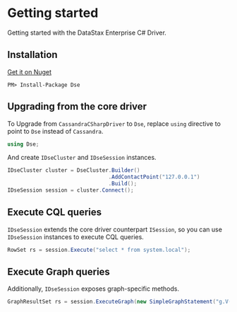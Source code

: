 # Getting started

Getting started with the DataStax Enterprise C# Driver.

## Installation

[Get it on Nuget][nuget]

```
PM> Install-Package Dse
```

## Upgrading from the core driver

To Upgrade from `CassandraCSharpDriver` to `Dse`, replace `using` directive to point to `Dse` instead of `Cassandra`.

```csharp
using Dse;
```

And create `IDseCluster` and `IDseSession` instances.

```csharp
IDseCluster cluster = DseCluster.Builder()
                                .AddContactPoint("127.0.0.1")
                                .Build();
IDseSession session = cluster.Connect();
```

## Execute CQL queries

`IDseSession` extends the core driver counterpart `ISession`, so you can use `IDseSession` instances to execute CQL
queries.

```csharp
RowSet rs = session.Execute("select * from system.local");
```

## Execute Graph queries

Additionally, `IDseSession` exposes graph-specific methods.

```csharp
GraphResultSet rs = session.ExecuteGraph(new SimpleGraphStatement("g.V()"));
```

[nuget]: https://nuget.org/packages/Dse/
[dse]: http://www.datastax.com/products/datastax-enterprise
[core-features]: http://datastax.github.io/csharp-driver/features/
